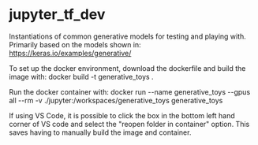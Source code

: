 # jupyter_tf_dev
Instantiations of common generative models for testing and playing with. Primarily based on the models shown in: 
https://keras.io/examples/generative/


To set up the docker environment, download the dockerfile and build the image with:
    docker build -t generative_toys . 

Run the docker container with:
    docker run --name generative_toys --gpus all --rm -v ./jupyter:/workspaces/generative_toys generative_toys

If using VS Code, it is possible to click the box in the bottom left hand corner of VS code and select the "reopen folder in container" option. This saves having to manually build the image and container.
